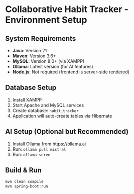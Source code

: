 # Collaborative Habit Tracker - Environment Setup

## System Requirements
- **Java**: Version 21
- **Maven**: Version 3.6+
- **MySQL**: Version 8.0+ (via XAMPP)
- **Ollama**: Latest version (for AI features)
- **Node.js**: Not required (frontend is server-side rendered)

## Database Setup
1. Install XAMPP
2. Start Apache and MySQL services
3. Create database: `habit_tracker`
4. Application will auto-create tables via Hibernate

## AI Setup (Optional but Recommended)
1. Install Ollama from https://ollama.ai
2. Run: `ollama pull mistral`
3. Run: `ollama serve`

## Build & Run
```bash
mvn clean compile
mvn spring-boot:run